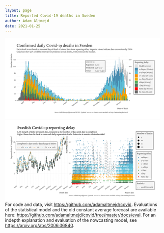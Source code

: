 ```yaml
---
layout: page
title: Reported Covid-19 deaths in Sweden
author: Adam Altmejd
date: 2021-01-25
---
```


![Graph of Swedish Covid-19 deaths with reporting delay.](deaths_lag_sweden_2021-01-25.png "Swedish Covid-19 deaths.")
![Graph of Swedish Covid-19 reporting delay in daily deaths.](lag_trend_sweden_2021-01-25.png "Trend in Swedish Covid-19 mortality reporting delay.")
For code and data, visit <https://github.com/adamaltmejd/covid>.
Evaluations of the statistical model and the old constant average forecast are available here: <https://github.com/adamaltmejd/covid/tree/master/docs/eval>.
For an indepth explanation and evaluation of the nowcasting model, see <https://arxiv.org/abs/2006.06840>.
